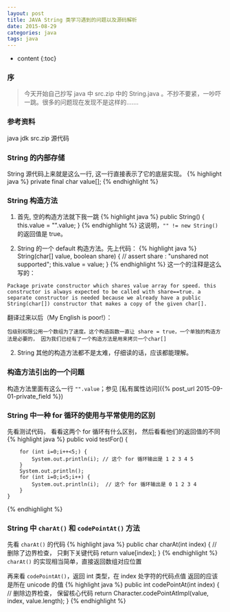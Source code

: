```yaml
---
layout: post
title: JAVA String 类学习遇到的问题以及源码解析
date: 2015-08-29
categories: java
tags: java
---
```


* content
{:toc}

### 序
> 今天开始自己抄写 java 中 src.zip 中的 String.java 。不抄不要紧，一吵吓一跳。很多的问题现在发现不是这样的.......

### 参考资料
java jdk src.zip 源代码

### String 的内部存储
String 源代码上来就是这么一行, 这一行直接表示了它的底层实现。
{% highlight java %}
    private final char value[];
{% endhighlight %}

### String 构造方法
1. 首先, 空的构造方法就下我一跳
{% highlight java %}
   public String() {
        this.value = "".value;
    }
{% endhighlight %}
这说明，`"" != new String()` 的返回值是 true。

2. String 的一个 default 构造方法。先上代码：
{% highlight java %} 
    String(char[] value, boolean share) {
        // assert share : "unshared not supported";
        this.value = value;
    }
{% endhighlight %}
这一个的注释是这么写的：

` Package private constructor which shares value array for speed.
 this constructor is always expected to be called with share==true.
 a separate constructor is needed because we already have a public
 String(char[]) constructor that makes a copy of the given char[]. `
 
翻译过来以后（My English is poor!）： 

`包级别权限公用一个数组为了速度。这个构造函数一直让 share = true，一个单独的构造方法是必要的，
因为我们已经有了一个构造方法是用来拷贝一个char[]`

2. String 其他的构造方法都不是太难，仔细读的话，应该都能理解。

### 构造方法引出的一个问题
构造方法里面有这么一行 `"".value`；参见 [私有属性访问]({% post_url 2015-09-01-private_field %})

### String 中一种 for 循环的使用与平常使用的区别
先看测试代码， 看看这两个 for 循环有什么区别， 然后看看他们的返回值的不同
{% highlight java %} 
    public void testFor() {

        for (int i=0;i++<5;) {
            System.out.println(i); // 这个 for 循环输出是 1 2 3 4 5
        }
        System.out.println();
        for (int i=0;i<5;i++) {
            System.out.println(i);  // 这个 for 循环输出是 0 1 2 3 4
        }
    }
{% endhighlight %}
 
### String 中 `charAt()` 和 `codePointAt()` 方法
先看 `charAt()` 的代码
{% highlight java %} 
    public char charAt(int index) {
        // 删除了边界检查， 只剩下关键代码
        return value[index];
    }
{% endhighlight %}
`charAt()` 的实现相当简单，直接返回数组对应位置

再来看 `codePointAt()`，返回 int 类型，在 index 处字符的代码点值 返回的应该是所在 unicode 的值
{% highlight java %}
    public int codePointAt(int index) {
        // 删除边界检查， 保留核心代码
        return Character.codePointAtImpl(value, index, value.length);
    }
{% endhighlight %}
